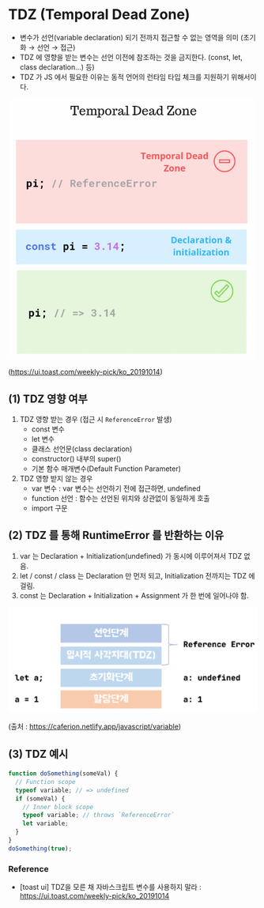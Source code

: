 # TDZ (Temporal Dead Zone)

- 변수가 선언(variable declaration) 되기 전까지 접근할 수 없는 영역을 의미 (초기화 → 선언 → 접근)
- TDZ 에 영향을 받는 변수는 선언 이전에 참조하는 것을 금지한다. (const, let, class declaration...) 등)
- TDZ 가 JS 에서 필요한 이유는 동적 언어의 런타임 타입 체크를 지원하기 위해서이다.

<img src="images/const-tdz.png" width="500">

(https://ui.toast.com/weekly-pick/ko_20191014)


## (1) TDZ 영향 여부

1. TDZ 영향 받는 경우 (접근 시 `ReferenceError` 발생)
   - const 변수
   - let 변수
   - 클래스 선언문(class declaration)
   - constructor() 내부의 super()
   - 기본 함수 매개변수(Default Function Parameter)
2. TDZ 영향 받지 않는 경우
   - var 변수 : var 변수는 선언하기 전에 접근하면, undefined
   - function 선언 : 함수는 선언된 위치와 상관없이 동일하게 호출
   - import 구문 

## (2) TDZ 를 통해 RuntimeError 를 반환하는 이유

1. var 는 Declaration + Initialization(undefined) 가 동시에 이루어져서 TDZ 없음. 
2. let / const / class 는 Declaration 만 먼저 되고, Initialization 전까지는 TDZ 에 걸림. 
3. const 는 Declaration + Initialization + Assignment 가 한 번에 일어나야 함.

![img.png](images/tdz-variable-assignment-order.png)

(출처 : https://caferion.netlify.app/javascript/variable)

## (3) TDZ 예시


```javascript
function doSomething(someVal) {
  // Function scope
  typeof variable; // => undefined
  if (someVal) {
    // Inner block scope
    typeof variable; // throws `ReferenceError`
    let variable;
  }
}
doSomething(true);
```

### Reference

- [toast ui] TDZ을 모른 채 자바스크립트 변수를 사용하지 말라 : https://ui.toast.com/weekly-pick/ko_20191014
